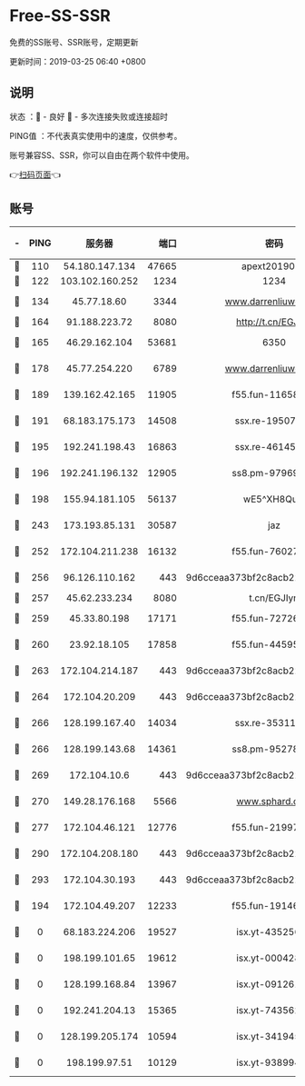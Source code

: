 # Free-SS-SSR

免费的SS账号、SSR账号，定期更新

更新时间：2019-03-25 06:40 +0800

## 说明

状态     ：🙂 - 良好 🙁 - 多次连接失败或连接超时

PING值   ：不代表真实使用中的速度，仅供参考。

账号兼容SS、SSR，你可以自由在两个软件中使用。

👉[扫码页面](https://liesauer.github.io/Free-SS-SSR/)👈

## 账号

|-|PING|服务器|端口|密码|加密方式|区域|
|:----:|:----:|:-----:|-----:|:----:|:----:|:----:|
|🙂|110|54.180.147.134|47665|apext2019001|chacha20|KR|
|🙂|122|103.102.160.252|1234|1234|rc4-md5|JP|
|🙂|134|45.77.18.60|3344|www.darrenliuwei.com|aes-256-cfb|JP|
|🙂|164|91.188.223.72|8080|http://t.cn/EGJIyrl|rc4-md5|RU|
|🙂|165|46.29.162.104|53681|6350|aes-128-ctr|RU|
|🙂|178|45.77.254.220|6789|www.darrenliuwei.com|aes-256-cfb|SG|
|🙂|189|139.162.42.165|11905|f55.fun-11658175|aes-256-cfb|SG|
|🙂|191|68.183.175.173|14508|ssx.re-19507482|aes-256-cfb|US|
|🙂|195|192.241.198.43|16863|ssx.re-46145720|aes-256-cfb|US|
|🙂|196|192.241.196.132|12905|ss8.pm-97969807|aes-256-cfb|US|
|🙂|198|155.94.181.105|56137|wE5^XH8Quw|aes-256-cfb|US|
|🙂|243|173.193.85.131|30587|jaz|aes-256-cfb|US|
|🙂|252|172.104.211.238|16132|f55.fun-76027787|aes-256-cfb|US|
|🙂|256|96.126.110.162|443|9d6cceaa373bf2c8acb22e60b6a58be6|aes-256-cfb|US|
|🙂|257|45.62.233.234|8080|t.cn/EGJIyrl|rc4-md5|CA|
|🙂|259|45.33.80.198|17171|f55.fun-72726729|aes-256-cfb|US|
|🙂|260|23.92.18.105|17858|f55.fun-44595714|aes-256-cfb|US|
|🙂|263|172.104.214.187|443|9d6cceaa373bf2c8acb22e60b6a58be6|aes-256-cfb|US|
|🙂|264|172.104.20.209|443|9d6cceaa373bf2c8acb22e60b6a58be6|aes-256-cfb|US|
|🙂|266|128.199.167.40|14034|ssx.re-35311093|aes-256-cfb|SG|
|🙂|266|128.199.143.68|14361|ss8.pm-95278074|aes-256-cfb|SG|
|🙂|269|172.104.10.6|443|9d6cceaa373bf2c8acb22e60b6a58be6|aes-256-cfb|US|
|🙂|270|149.28.176.168|5566|www.sphard.com|aes-256-cfb|AU|
|🙂|277|172.104.46.121|12776|f55.fun-21997792|aes-256-cfb|SG|
|🙂|290|172.104.208.180|443|9d6cceaa373bf2c8acb22e60b6a58be6|aes-256-cfb|US|
|🙂|293|172.104.30.193|443|9d6cceaa373bf2c8acb22e60b6a58be6|aes-256-cfb|US|
|🙂|194|172.104.49.207|12233|f55.fun-19146730|aes-256-cfb|SG|
|🙁|0|68.183.224.206|19527|isx.yt-43525673|aes-256-cfb|SG|
|🙁|0|198.199.101.65|19612|isx.yt-00042869|aes-256-cfb|US|
|🙁|0|128.199.168.84|13967|isx.yt-09126188|aes-256-cfb|SG|
|🙁|0|192.241.204.13|15365|isx.yt-74356229|aes-256-cfb|US|
|🙁|0|128.199.205.174|10594|isx.yt-34194530|aes-256-cfb|SG|
|🙁|0|198.199.97.51|10129|isx.yt-93899437|aes-256-cfb|US|

